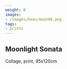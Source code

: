 ```yaml
---
weight: 8
images:
- /images/moon/moon06.png
tags:
- prints
---
```


## Moonlight Sonata

Collage, print, 95x120cm

